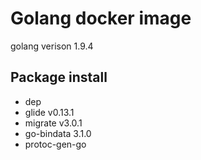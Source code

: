 # Golang docker image

golang verison 1.9.4

## Package install

- dep
- glide v0.13.1
- migrate v3.0.1
- go-bindata 3.1.0
- protoc-gen-go

